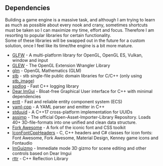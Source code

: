 ## Dependencies

Building a game engine is a massive task, and although I am trying to learn as much as possible about every nook and crany, sometimes shortcuts 
must be taken so I can maximize my time, effort and focus. Therefore I am resorting to popular libraries for certain functionality.<br> 
Some of these libraries will be swapped out in the future for a custom solution, once I feel like its time/the engine is a bit more mature.

- [GLFW](https://github.com/qolisipo/glfw) - A multi-platform library for OpenGL, OpenGL ES, Vulkan, window and input
- [GLEW](https://github.com/qolisipo/glew) - The OpenGL Extension Wrangler Library
- [glm](https://github.com/g-truc/glm) - OpenGL Mathematics (GLM)
- [stb](https://github.com/nothings/stb) - stb single-file public domain libraries for C/C++ (only using [stb_image](https://github.com/nothings/stb/blob/master/stb_image.h))
- [spdlog](https://github.com/gabime/spdlog) - Fast C++ logging library
- [Dear ImGui](https://github.com/ocornut/imgui) - Bloat-free Graphical User interface for C++ with minimal dependencies
- [entt](https://github.com/skypjack/entt) - Fast and reliable entity component system (ECS)
- [yaml-cpp](https://github.com/qolisipo/yaml-cpp) - A YAML parser and emitter in C++
- [stduuid](https://github.com/mariusbancila/stduuid) - A C++17 cross-platform implementation for UUIDs
- [assimp](https://github.com/qolisipo/assimp-1) - The official Open-Asset-Importer-Library Repository. Loads 40+ 3D-file-formats into one unified and clean data structure.
- [Fork Awesome](https://github.com/ForkAwesome/Fork-Awesome) - A fork of the iconic font and CSS toolkit
- [IconFontCppHeaders](https://github.com/juliettef/IconFontCppHeaders) - C, C++ headers and C# classes for icon fonts: Font Awesome, Fork Awesome, Material Design, Kenney game icons and Fontaudio
- [ImGuizmo](https://github.com/CedricGuillemet/ImGuizmo) - Immediate mode 3D gizmo for scene editing and other controls based on Dear Imgui
- [rttr](https://github.com/rttrorg/rttr) - C++ Reflection Library
